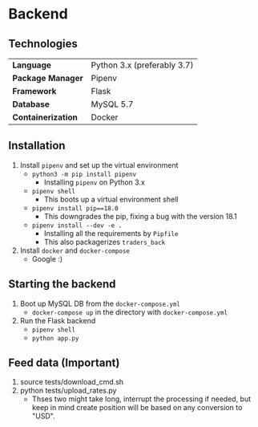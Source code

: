 # Backend

## Technologies
|                       |                             |
| :--                   | :--                         |
| **Language**          | Python 3.x (preferably 3.7) |
| **Package Manager**   | Pipenv                      |
| **Framework**         | Flask                       |
| **Database**          | MySQL 5.7                   |
| **Containerization**  | Docker                      |

## Installation
1. Install `pipenv` and set up the virtual environment
    - `python3 -m pip install pipenv`
        - Installing `pipenv` on Python 3.x
    - `pipenv shell`
        - This boots up a virtual environment shell
    - `pipenv install pip==18.0`
        - This downgrades the pip, fixing a bug with the version 18.1
    - `pipenv install --dev -e .`
        - Installing all the requirements by `Pipfile`
        - This also packagerizes `traders_back`
2. Install `docker` and `docker-compose`
    - Google :)

## Starting the backend
1. Boot up MySQL DB from the `docker-compose.yml`
    - `docker-compose up` in the directory with `docker-compose.yml`
2. Run the Flask backend
    - `pipenv shell`
    - `python app.py`


## Feed data (Important)
1. source tests/download_cmd.sh
2. python tests/upload_rates.py
    - Thses two might take long, interrupt the processing if needed, but keep in mind create position will be based on any conversion to "USD".
